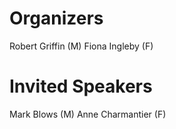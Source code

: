 # Organizers
Robert Griffin (M)
Fiona Ingleby (F)
 


# Invited Speakers
Mark Blows (M)
Anne Charmantier (F)
